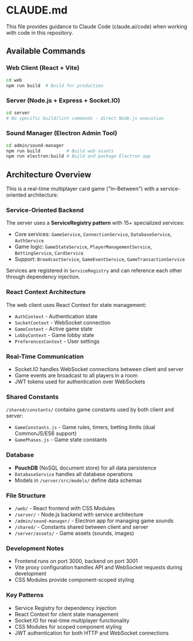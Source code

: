 # CLAUDE.md

This file provides guidance to Claude Code (claude.ai/code) when working with code in this repository.

## Available Commands

### Web Client (React + Vite)
```bash
cd web
npm run build  # Build for production
```

### Server (Node.js + Express + Socket.IO)
```bash
cd server
# No specific build/lint commands - direct Node.js execution
```

### Sound Manager (Electron Admin Tool)
```bash
cd admin/sound-manager
npm run build          # Build web assets
npm run electron:build # Build and package Electron app
```

## Architecture Overview

This is a real-time multiplayer card game ("In-Between") with a service-oriented architecture:

### Service-Oriented Backend
The server uses a **ServiceRegistry pattern** with 15+ specialized services:
- Core services: `GameService`, `ConnectionService`, `DatabaseService`, `AuthService`
- Game logic: `GameStateService`, `PlayerManagementService`, `BettingService`, `CardService`
- Support: `BroadcastService`, `GameEventService`, `GameTransactionService`

Services are registered in `ServiceRegistry` and can reference each other through dependency injection.

### React Context Architecture
The web client uses React Context for state management:
- `AuthContext` - Authentication state
- `SocketContext` - WebSocket connection
- `GameContext` - Active game state
- `LobbyContext` - Game lobby state
- `PreferencesContext` - User settings

### Real-Time Communication
- Socket.IO handles WebSocket connections between client and server
- Game events are broadcast to all players in a room
- JWT tokens used for authentication over WebSockets

### Shared Constants
`/shared/constants/` contains game constants used by both client and server:
- `GameConstants.js` - Game rules, timers, betting limits (dual CommonJS/ES6 support)
- `GamePhases.js` - Game state constants

### Database
- **PouchDB** (NoSQL document store) for all data persistence
- `DatabaseService` handles all database operations
- Models in `/server/src/models/` define data schemas

### File Structure
- `/web/` - React frontend with CSS Modules
- `/server/` - Node.js backend with service architecture
- `/admin/sound-manager/` - Electron app for managing game sounds
- `/shared/` - Constants shared between client and server
- `/server/assets/` - Game assets (sounds, images)

### Development Notes
- Frontend runs on port 3000, backend on port 3001
- Vite proxy configuration handles API and WebSocket requests during development
- CSS Modules provide component-scoped styling

### Key Patterns
- Service Registry for dependency injection
- React Context for client state management
- Socket.IO for real-time multiplayer functionality
- CSS Modules for scoped component styling
- JWT authentication for both HTTP and WebSocket connections